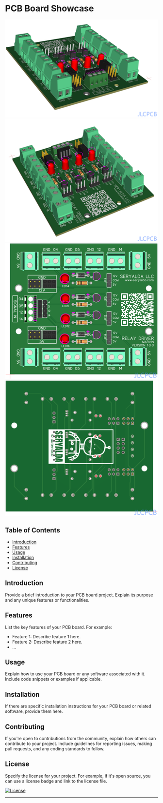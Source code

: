 # PCB Board Showcase

![PCB Front](3d1.png) ![PCB Back](3d2.png) ![PCB 3D 1](top.png) ![PCB 3D 2](back.png)

## Table of Contents

- [Introduction](#introduction)
- [Features](#features)
- [Usage](#usage)
- [Installation](#installation)
- [Contributing](#contributing)
- [License](#license)

## Introduction

Provide a brief introduction to your PCB board project. Explain its purpose and any unique features or functionalities.

## Features

List the key features of your PCB board. For example:

- Feature 1: Describe feature 1 here.
- Feature 2: Describe feature 2 here.
- ...

## Usage

Explain how to use your PCB board or any software associated with it. Include code snippets or examples if applicable.

## Installation

If there are specific installation instructions for your PCB board or related software, provide them here.

## Contributing

If you're open to contributions from the community, explain how others can contribute to your project. Include guidelines for reporting issues, making pull requests, and any coding standards to follow.

## License

Specify the license for your project. For example, if it's open source, you can use a license badge and link to the license file.

[![License](https://img.shields.io/badge/License-MIT-blue.svg)](LICENSE)

---
